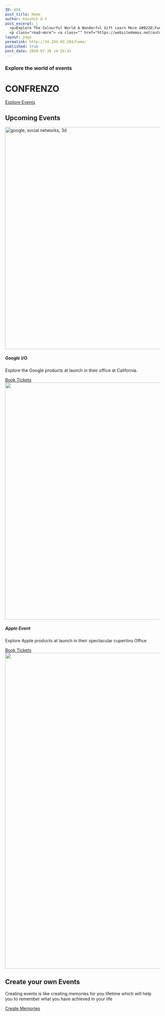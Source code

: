 ```yaml
---
ID: 656
post_title: Home
author: Koushik A V
post_excerpt: |
  <p>Explore The Colourful World A Wonderful Gift Learn More &#8220;Fuerat aestu carentem habentia spectent tonitrua mutastis locavit liberioris.&#8221; &#8211; Adam Sendler Upcoming Events Everest Camp Trek Fuerat aestu carentem habentia spectent tonitrua mutastis locavit liberioris inistra possedit. Learn More Walking Holidays Fuerat aestu carentem habentia spectent tonitrua mutastis locavit liberioris inistra possedit. Learn More Explore &hellip;</p>
  <p class="read-more"> <a class="" href="https://websitedemos.net/outdoor-adventure-02/"> <span class="screen-reader-text">Home</span> Read More &raquo;</a></p>
layout: page
permalink: http://34.204.60.204/home/
published: true
post_date: 2020-07-30 14:29:43
---
```

<h3>Explore the world of events</h3>		
			<h1>CONFRENZO</h1>		
			<a href="http://34.204.60.204/upcoming-events/" role="button">
						Explore Events
					</a>
			<h2>Upcoming Events</h2>		
										<img width="1280" height="720" src="https://confrenzo.s3.amazonaws.com/wp-content/uploads/2020/08/01091550/google-social-networks-3d-1762248.jpg" alt="google, social networks, 3d" />											
			<h5>Google I/O </h5><p>Explore the Google products at launch in their office at California. </p>		
			<a href="#" role="button">
						Book Tickets
					</a>
										<img width="1024" height="768" src="https://confrenzo.s3.amazonaws.com/wp-content/uploads/2020/08/01085604/pexels-jess-bailey-designs-788946-1024x768.jpg" alt="" srcset="https://confrenzo.s3.amazonaws.com/wp-content/uploads/2020/08/01085604/pexels-jess-bailey-designs-788946-1024x768.jpg 1024w, https://confrenzo.s3.amazonaws.com/wp-content/uploads/2020/08/01085604/pexels-jess-bailey-designs-788946-300x225.jpg 300w, https://confrenzo.s3.amazonaws.com/wp-content/uploads/2020/08/01085604/pexels-jess-bailey-designs-788946-768x576.jpg 768w, https://confrenzo.s3.amazonaws.com/wp-content/uploads/2020/08/01085604/pexels-jess-bailey-designs-788946-1536x1152.jpg 1536w, https://confrenzo.s3.amazonaws.com/wp-content/uploads/2020/08/01085604/pexels-jess-bailey-designs-788946-2048x1536.jpg 2048w" sizes="(max-width: 1024px) 100vw, 1024px" />											
			<h5>Apple Event</h5><p>Explore Apple products at launch in their spectacular cupertino Office</p>		
			<a href="#" role="button">
						Book Tickets
					</a>
										<img width="1024" height="1024" src="https://confrenzo.s3.amazonaws.com/wp-content/uploads/2020/08/01094328/78789824-create-memories-inspirational-poster-1024x1024.jpg" alt="" srcset="https://confrenzo.s3.amazonaws.com/wp-content/uploads/2020/08/01094328/78789824-create-memories-inspirational-poster-1024x1024.jpg 1024w, https://confrenzo.s3.amazonaws.com/wp-content/uploads/2020/08/01094328/78789824-create-memories-inspirational-poster-300x300.jpg 300w, https://confrenzo.s3.amazonaws.com/wp-content/uploads/2020/08/01094328/78789824-create-memories-inspirational-poster-150x150.jpg 150w, https://confrenzo.s3.amazonaws.com/wp-content/uploads/2020/08/01094328/78789824-create-memories-inspirational-poster-768x768.jpg 768w, https://confrenzo.s3.amazonaws.com/wp-content/uploads/2020/08/01094328/78789824-create-memories-inspirational-poster.jpg 1300w" sizes="(max-width: 1024px) 100vw, 1024px" />											
										<img src="http://18.204.15.73/wp-content/uploads/2020/07/78789824-create-memories-inspirational-poster.jpg" title="" alt="" />											
			<h2>Create your own Events</h2>		
		<p>Creating events is like creating memories for you lifetime which will help you to remember what you have achieved in your life</p>		
			<a href="http://34.204.60.204/create-your-events/?preview_id=714&#038;preview_nonce=935f0f5af6&#038;preview=true" role="button">
						Create Memories
					</a>